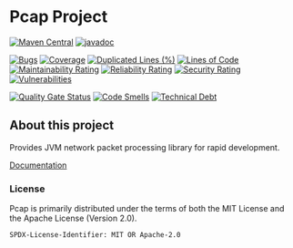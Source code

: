 <!--
SPDX-FileCopyrightText: 2020-2023 Pcap Project
SPDX-License-Identifier: MIT OR Apache-2.0
-->

# Pcap Project

[![Maven Central](https://img.shields.io/maven-central/v/com.ardikars.pcap/pcap.svg?label=Maven%20Central)](https://search.maven.org/search?q=g:%22com.ardikars.pcap%22%20AND%20a:%22pcap%22)
[![javadoc](https://javadoc.io/badge2/com.ardikars.pcap/pcap-spi/javadoc.svg)](https://javadoc.io/doc/com.ardikars.pcap/pcap-spi)

[![Bugs](https://sonarcloud.io/api/project_badges/measure?project=com.ardikars.pcap%3Apcap&metric=bugs)](https://sonarcloud.io/summary/new_code?id=com.ardikars.pcap%3Apcap)
[![Coverage](https://sonarcloud.io/api/project_badges/measure?project=com.ardikars.pcap%3Apcap&metric=coverage)](https://sonarcloud.io/summary/new_code?id=com.ardikars.pcap%3Apcap)
[![Duplicated Lines (%)](https://sonarcloud.io/api/project_badges/measure?project=com.ardikars.pcap%3Apcap&metric=duplicated_lines_density)](https://sonarcloud.io/summary/new_code?id=com.ardikars.pcap%3Apcap)
[![Lines of Code](https://sonarcloud.io/api/project_badges/measure?project=com.ardikars.pcap%3Apcap&metric=ncloc)](https://sonarcloud.io/summary/new_code?id=com.ardikars.pcap%3Apcap)
[![Maintainability Rating](https://sonarcloud.io/api/project_badges/measure?project=com.ardikars.pcap%3Apcap&metric=sqale_rating)](https://sonarcloud.io/summary/new_code?id=com.ardikars.pcap%3Apcap)
[![Reliability Rating](https://sonarcloud.io/api/project_badges/measure?project=com.ardikars.pcap%3Apcap&metric=reliability_rating)](https://sonarcloud.io/summary/new_code?id=com.ardikars.pcap%3Apcap)
[![Security Rating](https://sonarcloud.io/api/project_badges/measure?project=com.ardikars.pcap%3Apcap&metric=security_rating)](https://sonarcloud.io/summary/new_code?id=com.ardikars.pcap%3Apcap)
[![Vulnerabilities](https://sonarcloud.io/api/project_badges/measure?project=com.ardikars.pcap%3Apcap&metric=vulnerabilities)](https://sonarcloud.io/summary/new_code?id=com.ardikars.pcap%3Apcap)

[![Quality Gate Status](https://sonarcloud.io/api/project_badges/measure?project=com.ardikars.pcap%3Apcap&metric=alert_status)](https://sonarcloud.io/summary/new_code?id=com.ardikars.pcap%3Apcap)
[![Code Smells](https://sonarcloud.io/api/project_badges/measure?project=com.ardikars.pcap%3Apcap&metric=code_smells)](https://sonarcloud.io/summary/new_code?id=com.ardikars.pcap%3Apcap)
[![Technical Debt](https://sonarcloud.io/api/project_badges/measure?project=com.ardikars.pcap%3Apcap&metric=sqale_index)](https://sonarcloud.io/summary/new_code?id=com.ardikars.pcap%3Apcap)

## About this project

Provides JVM network packet processing library for rapid development.

[Documentation](https://pcap.ardikars.com)

### License

Pcap is primarily distributed under the terms of both the MIT License and the Apache License (Version 2.0).

```
SPDX-License-Identifier: MIT OR Apache-2.0
```
